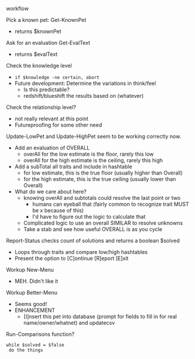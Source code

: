 workflow

Pick a known pet:		Get-KnownPet
* returns $knownPet

Ask for an evaluation	Get-EvalText
* returns $evalText

Check the knowledge level
* `if $knowledge -ne certain, abort`
* Future development: Determine the variations in think/feel
  * Is this predictable?
  * redshift/blueshift the results based on (whatever)


Check the relationship level?
* not really relevant at this point
* Futureproofing for some other need


Update-LowPet and Update-HighPet seem to be working correctly now.
* Add an evaluation of OVERALL
  * overAll for the low estimate is the floor, rarely this low
  * overAll for the high estimate is the ceiling, rarely this high
* Add a subTotal all traits and include in hashtable
    * for low estimate, this is the true floor (usually higher than Overall)
	* for the high estimate, this is the true ceiling (usually lower than Overall)
* What do we care about here?
  * knowing overAll and subtotals could resolve the last point or two
    * humans can eyeball that (fairly common to recognize trait MUST be x because of this)
	* I'd have to figure out the logic to calculate that
  * Complicated logic to use an overall SIMILAR to resolve unknowns
  * Take a stab and see how useful OVERALL is as you cycle


Report-Status checks count of solutions and returns a boolean $solved
* Loops through traits and compare low/high hashtables
* Present the option to [C]ontinue [R]eport [E]xit

Workup New-Menu
*  MEH. Didn't like it

Workup Better-Menu
* Seems good!
* ENHANCEMENT
  * [I]nsert this pet into database (prompt for fields to fill in for real name/owner/whatnet) and updatecsv


Run-Comparisons function?
```
while $solved = $false
 do the things
```

